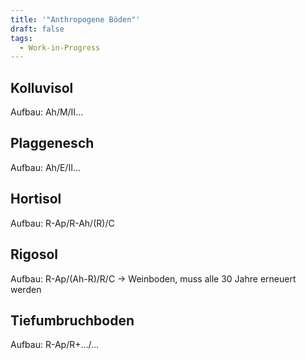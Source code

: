 ```yaml
---
title: '"Anthropogene Böden"'
draft: false
tags:
  - Work-in-Progress
---
```


## Kolluvisol
Aufbau: Ah/M/II...

## Plaggenesch
Aufbau: Ah/E/II...

## Hortisol
Aufbau: R-Ap/R-Ah/(R)/C

## Rigosol
Aufbau: R-Ap/(Ah-R)/R/C
-> Weinboden, muss alle 30 Jahre erneuert werden

## Tiefumbruchboden
Aufbau: R-Ap/R+.../...